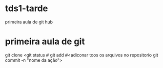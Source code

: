 # tds1-tarde
primeira aula de git hub

# primeira aula de git

git clone <caminho de repositorio>
<git status #<verificar status do repositorio>
git add #<adiconar toos os arquivos no repositorio
git commit -n "nome da ação">
